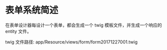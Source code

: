 表单系统简述
==========

在表单设计器每设计一个表单，都会生成一个 twig 模板文件，并生成一个响应的 entity 文件。

twig 文件路径: app/Resource/views/form/form20171227001.twig